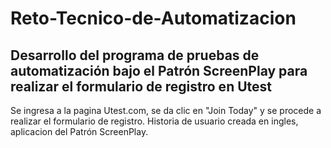 # Reto-Tecnico-de-Automatizacion
Desarrollo del programa de pruebas de automatización bajo el Patrón ScreenPlay para realizar el formulario de registro en Utest
-
Se ingresa a la pagina Utest.com, se da clic en "Join Today" y se procede a realizar el formulario de registro. 
Historia de usuario creada en ingles, aplicacion del Patrón ScreenPlay.
